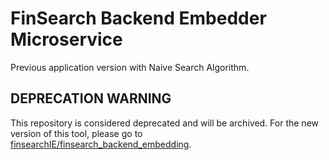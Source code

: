 # FinSearch Backend Embedder Microservice
Previous application version with Naive Search Algorithm.

## DEPRECATION WARNING
This repository is considered deprecated and will be archived. For the new version of this tool, please go to [finsearchIE/finsearch_backend_embedding](https://github.com/ValaryLim/finsearchIE/tree/main/finsearch_backend_embedding).